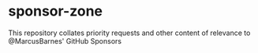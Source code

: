 # sponsor-zone
This repository collates priority requests and other content of relevance to @MarcusBarnes' GitHub Sponsors
